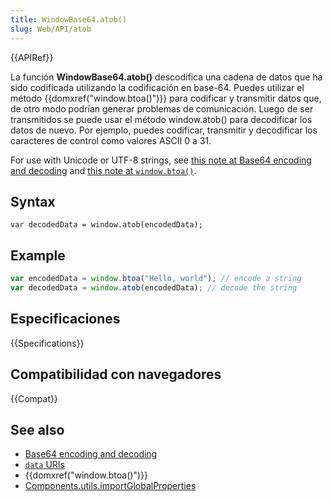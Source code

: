 ```yaml
---
title: WindowBase64.atob()
slug: Web/API/atob
---
```


{{APIRef}}

La función **WindowBase64.atob()** descodifica una cadena de datos que ha sido codificada utilizando la codificación en base-64. Puedes utilizar el método {{domxref("window.btoa()")}} para codificar y transmitir datos que, de otro modo podrían generar problemas de comunicación. Luego de ser transmitidos se puede usar el método window\.atob() para decodificar los datos de nuevo. Por ejemplo, puedes codificar, transmitir y decodificar los caracteres de control como valores ASCII 0 a 31.

For use with Unicode or UTF-8 strings, see [this note at Base64 encoding and decoding](/es/docs/Web/JavaScript/Base64_encoding_and_decoding#The_.22Unicode_Problem.22) and [this note at `window.btoa()`](/es/docs/Web/API/window.btoa#Unicode_Strings).

## Syntax

```
var decodedData = window.atob(encodedData);
```

## Example

```js
var encodedData = window.btoa("Hello, world"); // encode a string
var decodedData = window.atob(encodedData); // decode the string
```

## Especificaciones

{{Specifications}}

## Compatibilidad con navegadores

{{Compat}}

## See also

- [Base64 encoding and decoding](/es/docs/Web/API/WindowBase64/Base64_encoding_and_decoding)
- [`data` URIs](/es/docs/data_URIs)
- {{domxref("window.btoa()")}}
- [Components.utils.importGlobalProperties](/es/docs/Components.utils.importGlobalProperties)
